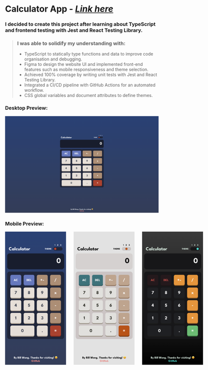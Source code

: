 # **Calculator App** - [_Link here_](https://ui-calculate.web.app)

### I decided to create this project after learning about TypeScript and frontend testing with Jest and React Testing Library.<br>

> ### I was able to solidify my understanding with:
>
> - TypeScript to statically type functions and data to improve code organisation and debugging.
> - Figma to design the website UI and implemented front-end features such as mobile responsiveness and theme selection.
> - Achieved 100% coverage by writing unit tests with Jest and React Testing Library.
> - Integrated a CI/CD pipeline with GitHub Actions for an automated workflow.
> - CSS global variables and document attributes to define themes.

### Desktop Preview:

<img src="./images/desktop.png" width="700px">

### Mobile Preview:

<div style="width: 650px; display: flex; justify-content: space-between; flex-wrap: wrap;"> 
    <img src="./images/mob-1.png" width="200px">
    <img src="./images/mob-2.png" width="200px">
    <img src="./images/mob-3.png" width="200px">
</div>
